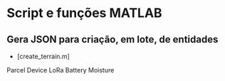 # Script e funções MATLAB 
## Gera JSON para criação, em lote, de entidades
 - [create_terrain.m]


Parcel
Device
LoRa
Battery
Moisture
